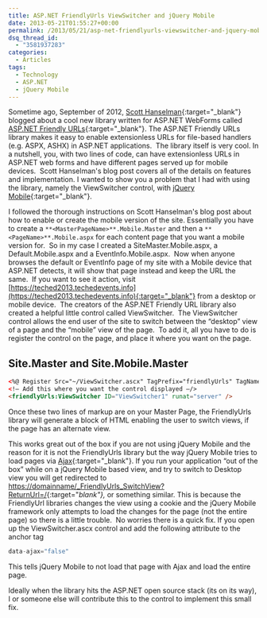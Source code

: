 ```yaml
---
title: ASP.NET FriendlyUrls ViewSwitcher and jQuery Mobile
date: 2013-05-21T01:55:27+00:00
permalink: /2013/05/21/asp-net-friendlyurls-viewswitcher-and-jquery-mobile/
dsq_thread_id:
  - "3581937283"
categories:
  - Articles
tags:
  - Technology
  - ASP.NET
  - jQuery Mobile
---
```


Sometime ago, September of 2012, [Scott Hanselman](https://www.hanselman.com/){:target="_blank"} blogged about a cool new library written for ASP.NET WebForms called [ASP.NET Friendly URLs](https://aspnetfriendlyurls.codeplex.com/){:target="_blank"}. The ASP.NET Friendly URLs library makes it easy to enable extensionless URLs for file-based handlers (e.g. ASPX, ASHX) in ASP.NET applications.  The library itself is very cool. In a nutshell, you, with two lines of code, can have extensionless URLs in ASP.NET web forms and have different pages served up for mobile devices.  Scott Hanselman's blog post covers all of the details on features and implementation. I wanted to show you a problem that I had with using the library, namely the ViewSwitcher control, with [jQuery Mobile](https://www.jquerymobile.com){:target="_blank"}.

I followed the thorough instructions on Scott Hanselman's blog post about how to enable or create the mobile version of the site. Essentially you have to create a `**<MasterPageName>**.Mobile.Master` and then a `**<PageName>**.Mobile.aspx` for each content page that you want a mobile version for.  So in my case I created a SiteMaster.Mobile.aspx, a Default.Mobile.aspx and a EventInfo.Mobile.aspx.  Now when anyone browses the default or EventInfo page of my site with a Mobile device that ASP.NET detects, it will show that page instead and keep the URL the same.  If you want to see it action, visit [https://teched2013.techedevents.info](https://teched2013.techedevents.info){:target="_blank"} from a desktop or mobile device.  The creators of the ASP.NET Friendly URL library also created a helpful little control called ViewSwitcher.  The ViewSwitcher control allows the end user of the site to switch between the “desktop” view of a page and the “mobile” view of the page.  To add it, all you have to do is register the control on the page, and place it where you want on the page.

## Site.Master and Site.Mobile.Master

```html
<%@ Register Src="~/ViewSwitcher.ascx" TagPrefix="friendlyUrls" TagName="ViewSwitcher>
<!– Add this where you want the control displayed –/>
<friendlyUrls:ViewSwitcher ID="ViewSwitcher1" runat="server" />
```

Once these two lines of markup are on your Master Page, the FriendlyUrls library will generate a block of HTML enabling the user to switch views, if the page has an alternate view.

This works great out of the box if you are not using jQuery Mobile and the reason for it is not the FriendlyUrls library but the way jQuery Mobile tries to load pages via [Ajax](https://jquerymobile.com/demos/1.2.0/docs/pages/page-navmodel.html){:target="_blank"}. If you run your application “out of the box” while on a jQuery Mobile based view, and try to switch to Desktop view you will get redirected to [https://domainname/_FriendlyUrls_SwitchView?ReturnUrl=/](https://domainname/_FriendlyUrls_SwitchView?ReturnUrl=/){:target="_blank"},_ or something similar. This is because the FriendlyUrl libraries changes the view using a cookie and the jQuery Mobile framework only attempts to load the changes for the page (not the entire page) so there is a little trouble.  No worries there is a quick fix. If you open up the ViewSwitcher.ascx control and add the following attribute to the anchor tag

```js
data-ajax="false"
```

This tells jQuery Mobile to not load that page with Ajax and load the entire page.

Ideally when the library hits the ASP.NET open source stack (its on its way), I or someone else will contribute this to the control to implement this small fix.
